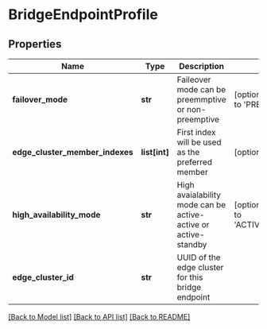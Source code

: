 # BridgeEndpointProfile

## Properties
Name | Type | Description | Notes
------------ | ------------- | ------------- | -------------
**failover_mode** | **str** | Faileover mode can be preemmptive or non-preemptive | [optional] [default to 'PREEMPTIVE']
**edge_cluster_member_indexes** | **list[int]** | First index will be used as the preferred member | [optional] 
**high_availability_mode** | **str** | High avaialability mode can be active-active or active-standby | [optional] [default to 'ACTIVE_STANDBY']
**edge_cluster_id** | **str** | UUID of the edge cluster for this bridge endpoint | 

[[Back to Model list]](../README.md#documentation-for-models) [[Back to API list]](../README.md#documentation-for-api-endpoints) [[Back to README]](../README.md)

